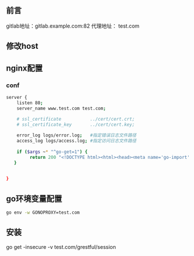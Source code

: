 ## 前言
gitlab地址：gitlab.example.com:82
代理地址： test.com
## 修改host

## nginx配置

### conf
```sh
server {
    listen 80;
    server_name www.test.com test.com;
  
    # ssl_certificate           ../cert/cert.crt; 
    # ssl_certificate_key       ../cert/cert.key; 

    error_log logs/error.log;   #指定错误日志文件路径
    access_log logs/access.log; #指定访问日志文件路径
        
    if ($args ~* "^go-get=1") {
         return 200 "<!DOCTYPE html><html><head><meta name='go-import' content='test.com$uri git http://gitlab.example.com:82$uri.git'></head></html>";
   }

 
}
```
## go环境变量配置
```sh
go env -w GONOPROXY=test.com
```
## 安装
go get -insecure  -v test.com/grestful/session
